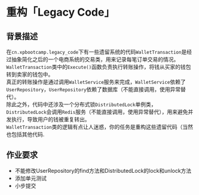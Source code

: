 # 重构「Legacy Code」

## 背景描述
在`cn.xpbootcamp.legacy_code`下有一些遗留系统的代码`WalletTransaction`是经过抽象简化之后的一个电商系统的交易类，用来记录每笔订单交易的情况。    
`WalletTransaction`类中的`Execute()`函数负责执行转账操作，将钱从买家的钱包转到卖家的钱包中。    
真正的转账操作是通过调用`WalletService`服务来完成，`WalletService`依赖了`UserRepository`，`UserRepository`依赖了数据库（不能直接调用，使用异常替代）。    
除此之外，代码中还涉及一个分布式锁`DistributedLock`单例类，`DistributedLock`会调用`Redis`服务（不能直接调用，使用异常替代），用来避免并发执行，导致用户的钱被重复转出。    
`WalletTransaction`类的逻辑有点让人迷惑，你的任务是重构这些遗留代码（当然也包括其他代码.


## 作业要求
- 不能修改UserRepository的find方法和DistributedLock的lock和unlock方法
- 添加单元测试
- 小步提交